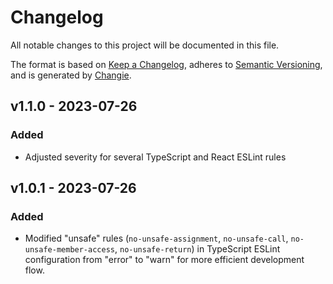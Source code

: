 # Changelog
All notable changes to this project will be documented in this file.

The format is based on [Keep a Changelog](https://keepachangelog.com/en/1.0.0/),
adheres to [Semantic Versioning](https://semver.org/spec/v2.0.0.html),
and is generated by [Changie](https://github.com/miniscruff/changie).


## v1.1.0 - 2023-07-26
### Added
* Adjusted severity for several TypeScript and React ESLint rules

## v1.0.1 - 2023-07-26

### Added

-   Modified "unsafe" rules (`no-unsafe-assignment`, `no-unsafe-call`, `no-unsafe-member-access`, `no-unsafe-return`) in TypeScript ESLint configuration from "error" to "warn" for more efficient development flow.
